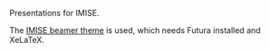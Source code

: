 Presentations for IMISE.

The [IMISE beamer theme](https://github.com/IMISE/imise-beamertheme) is used, which needs Futura installed and XeLaTeX.
